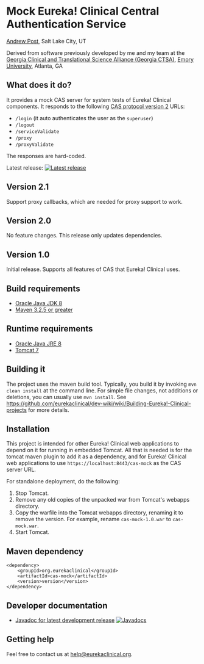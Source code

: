 # Mock Eureka! Clinical Central Authentication Service
[Andrew Post](http://www.andrewrpost.com), Salt Lake City, UT

Derived from software previously developed by me and my team at the [Georgia Clinical and Translational Science Alliance (Georgia CTSA)](http://www.georgiactsa.org), [Emory University](http://www.emory.edu), Atlanta, GA

## What does it do?
It provides a mock CAS server for system tests of Eureka! Clinical components. It responds to the following [CAS protocol version 2](https://apereo.github.io/cas/5.0.x/protocol/CAS-Protocol.html) URLs:
* `/login` (it auto authenticates the user as the `superuser`) 
* `/logout`
* `/serviceValidate`
* `/proxy`
* `/proxyValidate`

The responses are hard-coded.

Latest release: [![Latest release](https://maven-badges.herokuapp.com/maven-central/org.eurekaclinical/cas-mock/badge.svg)](https://maven-badges.herokuapp.com/maven-central/org.eurekaclinical/cas-mock)

## Version 2.1
Support proxy callbacks, which are needed for proxy support to work.

## Version 2.0
No feature changes. This release only updates dependencies.

## Version 1.0
Initial release. Supports all features of CAS that Eureka! Clinical uses.

## Build requirements
* [Oracle Java JDK 8](http://www.oracle.com/technetwork/java/javase/overview/index.html)
* [Maven 3.2.5 or greater](https://maven.apache.org)

## Runtime requirements
* [Oracle Java JRE 8](http://www.oracle.com/technetwork/java/javase/overview/index.html)
* [Tomcat 7](https://tomcat.apache.org)

## Building it
The project uses the maven build tool. Typically, you build it by invoking `mvn clean install` at the command line. For simple file changes, not additions or deletions, you can usually use `mvn install`. See https://github.com/eurekaclinical/dev-wiki/wiki/Building-Eureka!-Clinical-projects for more details.

## Installation
This project is intended for other Eureka! Clinical web applications to depend on it for running in embedded Tomcat. All that is needed is for the tomcat maven plugin to add it as a dependency, and for Eureka! Clinical web applications to use `https://localhost:8443/cas-mock` as the CAS server URL.

For standalone deployment, do the following:
1) Stop Tomcat.
2) Remove any old copies of the unpacked war from Tomcat's webapps directory.
3) Copy the warfile into the Tomcat webapps directory, renaming it to remove the version. For example, rename `cas-mock-1.0.war` to `cas-mock.war`.
4) Start Tomcat.

## Maven dependency
```
<dependency>
    <groupId>org.eurekaclinical</groupId>
    <artifactId>cas-mock</artifactId>
    <version>version</version>
</dependency>
```

## Developer documentation
* [Javadoc for latest development release](http://javadoc.io/doc/org.eurekaclinical/cas-mock) [![Javadocs](http://javadoc.io/badge/org.eurekaclinical/cas-mock.svg)](http://javadoc.io/doc/org.eurekaclinical/cas-mock)

## Getting help
Feel free to contact us at help@eurekaclinical.org.
